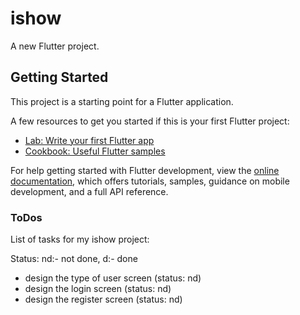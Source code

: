 # ishow

A new Flutter project.

## Getting Started

This project is a starting point for a Flutter application.

A few resources to get you started if this is your first Flutter project:

- [Lab: Write your first Flutter app](https://docs.flutter.dev/get-started/codelab)
- [Cookbook: Useful Flutter samples](https://docs.flutter.dev/cookbook)

For help getting started with Flutter development, view the
[online documentation](https://docs.flutter.dev/), which offers tutorials,
samples, guidance on mobile development, and a full API reference.

### ToDos

List of tasks for my ishow project:

Status: nd:- not done, d:- done

- design the type of user screen (status: nd)
- design the login screen (status: nd)
- design the register screen (status: nd)